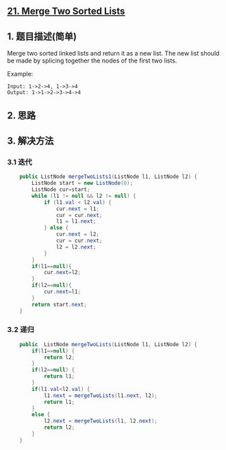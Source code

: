 ## [21. Merge Two Sorted Lists](https://leetcode-cn.com/problems/merge-two-sorted-lists/)

## 1. 题目描述(简单)

Merge two sorted linked lists and return it as a new list. The new list should be made by splicing together the nodes of the first two lists.

Example:
```
Input: 1->2->4, 1->3->4
Output: 1->1->2->3->4->4
```

## 2. 思路

## 3. 解决方法

### 3.1 迭代



```java
    public ListNode mergeTwoLists1(ListNode l1, ListNode l2) {
        ListNode start = new ListNode(0);
        ListNode cur=start;
        while (l1 != null && l2 != null) {
            if (l1.val < l2.val) {
                cur.next = l1;
                cur = cur.next;
                l1 = l1.next;
            } else {
                cur.next = l2;
                cur = cur.next;
                l2 = l2.next;
            }
        }
        if(l1==null){
            cur.next=l2;
        }
        if(l2==null){
            cur.next=l1;
        } 
        return start.next;
    }
```



### 3.2 递归



```java
    public  ListNode mergeTwoLists(ListNode l1, ListNode l2) {
		if(l1==null) {
			return l2;
		}
		if(l2==null) {
			return l1;
		}
		if(l1.val<l2.val) {
			l1.next = mergeTwoLists(l1.next, l2);
			return l1;
		}
		else {
			l2.next = mergeTwoLists(l1, l2.next);
			return l2;
		}
	}
```



